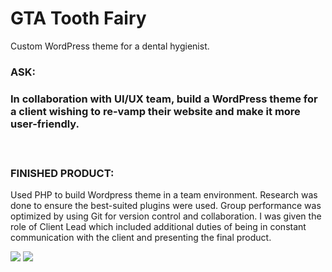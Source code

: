 # GTA Tooth Fairy

Custom WordPress theme for a dental hygienist.

<h3>ASK:<h3> 
<p>In collaboration with UI/UX team, build a WordPress theme for a client wishing to re-vamp their website and make it more user-friendly.</p>
<br>
<h3>FINISHED PRODUCT:</h3> <p> Used PHP to build Wordpress theme in a team environment. Research was done to ensure the best-suited plugins were used. Group performance was optimized by using Git for version control and collaboration. I was given the role of Client Lead which included additional duties of being in constant communication with the client and presenting the final product.</p>

<img src="./screenshots/toothfairy_corporate.png">
<img src="./screenshots/toothfairy_home.png">
